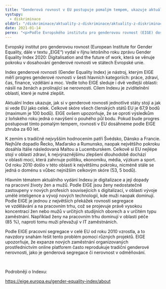 ```yaml
---
title: "Genderová rovnost v EU postupuje pomalým tempem, ukazuje aktuální Gender Equality Index"
vystupy:
  - diskriminace
oldUrl: "/diskriminace/aktuality-z-diskriminace/aktuality-z-diskriminace-2020/genderova-rovnost-v-eu-postupuje-pomalym-tempem-ukazuje-aktualni-gender-equality-index/"
date: 2021-01-14
perex: "<p>Podle Evropského institutu pro genderovou rovnost (EIGE) dosáhneme genderové rovnosti za stávajícího tempa až za 60 let.</p>"
---
```


<!-- imported from the old website -->

<p>Evropský institut pro genderovou rovnost (European Institute for Gender Equality, dále v textu „EIGE“) vydal v říjnu letošního roku zprávu Gender Equality Index 2020: Digitalisation and the future of work, která se věnuje pokroku v dosahování genderové rovnosti ve státech Evropské unie. </p> <p>Index genderové rovnosti (Gender Equality Index) je nástroj, kterým EIGE měří progres genderové rovnosti v šesti hlavních kategoriích: práce, zdraví, čas, finance, vzdělání a moc. Vedle toho EIGE sleduje i dvě vedlejší oblasti: násilí na ženách a prolínající se nerovnosti. Cílem Indexu je zviditelnění oblastí, které je nutné zlepšit.</p> <p>Aktuální Index ukazuje, jak si v genderové rovnosti jednotlivé státy stojí a jak si vede EU jako celek. Celkové skóre všech členských států EU je 67,9 bodů (maximum je 100 bodů). EIGE ovšem upozorňuje, že se oproti výsledkům z loňského roku jedná o navýšení o pouhého půl bodu. Pokud bude progres postupovat tímto pomalým tempem, rovnosti v EU dosáhneme podle EIGE zhruba za 60 let. </p> <p>K zemím s tradičně nejvyšším hodnocením patří Švédsko, Dánsko a Francie. Nejhůře dopadlo Řecko, Maďarsko a Rumunsko, naopak největšího pokroku dosáhla Itálie následovaná Maltou a Lucemburskem. Celkově si EU nejlépe stojí v oblasti zdraví, k nejvýraznějšímu zlepšení dlouhodobě dochází v oblasti moci, která zahrnuje politiku, ekonomiku, média, výzkum a sport. Od roku 2010 došlo v této oblasti k největšímu pokroku, nicméně stále se jedná o doménu s vůbec nejnižším celkovým skóre (53, 5 bodů).</p> <p>Hlavním tématem aktuálního vydání Indexu je digitalizace a její dopady na pracovní životy žen a mužů. Podle EIGE jsou ženy nedostatečně zastoupeny v nových profesích souvisejících s digitalizací, v oblasti vývoje umělé inteligence a vývoji nových technologií, kde muži naopak dominují. Podle EIGE je jednou z největších překážek rovnosti segregace ve vzdělávání a na pracovním trhu, což se projevuje právě vysokou koncentrací žen nebo mužů v určitých studijních oborech a v určitém typu zaměstnání. Například ženy na pracovním trhu dominují v oblasti péče (85 %), naproti tomu muži převažují v IT zaměstnáních.</p> <p>Podle EIGE pracovní segregace v celé EU od roku 2010 vzrostla, a to navzdory snahám řešit tento problém pomocí různých projektů. EIGE upozorňuje, že expanze nových zaměstnání organizovaných prostřednictvím online platforem často reprodukuje tradiční genderové nerovnosti, jako je genderová segregace či nerovnost v odměňování. </p> <p> </p> <p>Podrobněji o Indexu:</p> <a href="https://eige.europa.eu/gender-equality-index/about" target="_blank">https://eige.europa.eu/gender-equality-index/about</a>
